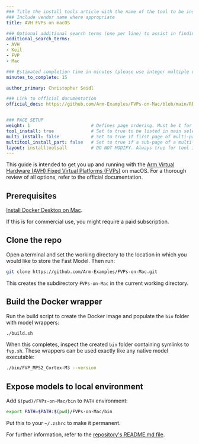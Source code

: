 ```yaml
---
### Title the install tools article with the name of the tool to be installed
### Include vendor name where appropriate
title: AVH FVPs on macOS

### Optional additional search terms (one per line) to assist in finding the article
additional_search_terms:
- AVH
- Keil
- FVP
- Mac

### Estimated completion time in minutes (please use integer multiple of 5)
minutes_to_complete: 15

author_primary: Christopher Seidl

### Link to official documentation
official_docs: https://github.com/Arm-Examples/FVPs-on-Mac/blob/main/README.md


### PAGE SETUP
weight: 1                       # Defines page ordering. Must be 1 for first (or only) page.
tool_install: true              # Set to true to be listed in main selection page, else false
multi_install: false            # Set to true if first page of multi-page article, else false
multitool_install_part: false   # Set to true if a sub-page of a multi-page article, else false
layout: installtoolsall         # DO NOT MODIFY. Always true for tool install articles
---
```

This guide is intended to get you up and running with the [Arm Virtual Hardware (AVH) Fixed Virtual Platforms (FVPs)](https://www.arm.com/products/development-tools/simulation/virtual-hardware) on macOS. For a thorough review of all options, refer to the official documentation.

## Prerequisites

[Install Docker Desktop on Mac](https://docs.docker.com/desktop/install/mac-install/).

If this is for commercial use, you might require a paid subscription.

## Clone the repo

Open a terminal and set the working directory to the location in which you would like to store the Fast Model. Then run:

```sh
git clone https://github.com/Arm-Examples/FVPs-on-Mac.git
```

This creates the subdirectory `FVPs-on-Mac` in the current working directory.

## Build the Docker wrapper

Run the build script to create the Docker image and populate the `bin` folder with model wrappers:

```sh
./build.sh
```


When this completes, inspect the created `bin` folder containing symlinks to `fvp.sh`.
These wrappers can be used exactly like any native model executable:

```sh
./bin/FVP_MPS2_Cortex-M3 --version
```

## Expose models to local environment

Add `$(pwd)/FVPs-on-Mac/bin` to `PATH` environment:

```sh
export PATH=$PATH:$(pwd)/FVPs-on-Mac/bin
```

Put this to your `~/.zshrc` to make it permanent.

For further information, refer to the [repository's README.md file](https://github.com/Arm-Examples/FVPs-on-Mac).
